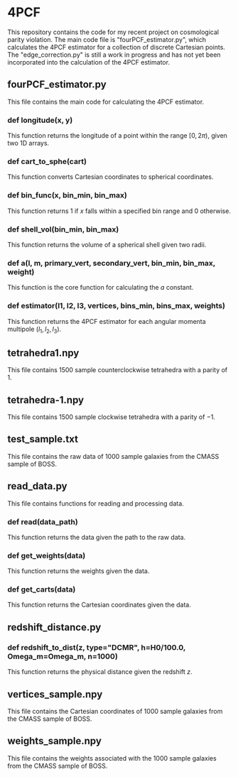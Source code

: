 # 4PCF
This repository contains the code for my recent project on cosmological parity violation. The main code file is "fourPCF_estimator.py", which calculates the 4PCF estimator for a collection of discrete Cartesian points.
The "edge_correction.py" is still a work in progress and has not yet been incorporated into the calculation of the 4PCF estimator.

## fourPCF_estimator.py
This file contains the main code for calculating the 4PCF estimator.

### def longitude(x, y)
This function returns the longitude of a point within the range $[0, 2\pi)$, given two 1D arrays.

### def cart_to_sphe(cart)
This function converts Cartesian coordinates to spherical coordinates.

### def bin_func(x, bin_min, bin_max)
This function returns $1$ if $x$ falls within a specified bin range and $0$ otherwise.

### def shell_vol(bin_min, bin_max)
This function returns the volume of a spherical shell given two radii.

### def a(l, m, primary_vert, secondary_vert, bin_min, bin_max, weight)
This function is the core function for calculating the $a$ constant.

### def estimator(l1, l2, l3, vertices, bins_min, bins_max, weights)
This function returns the 4PCF estimator for each angular momenta multipole $(l_{1}, l_{2}, l_{3})$.

## tetrahedra1.npy
This file contains 1500 sample counterclockwise tetrahedra with a parity of $1$.

## tetrahedra-1.npy
This file contains 1500 sample clockwise tetrahedra with a parity of $-1$.

## test_sample.txt
This file contains the raw data of 1000 sample galaxies from the CMASS sample of BOSS.

## read_data.py
This file contains functions for reading and processing data.

### def read(data_path)
This function returns the data given the path to the raw data.

### def get_weights(data)
This function returns the weights given the data.

### def get_carts(data)
This function returns the Cartesian coordinates given the data.

## redshift_distance.py

### def redshift_to_dist(z, type="DCMR", h=H0/100.0, Omega_m=Omega_m, n=1000)
This function returns the physical distance given the redshift $z$.

## vertices_sample.npy
This file contains the Cartesian coordinates of 1000 sample galaxies from the CMASS sample of BOSS.

## weights_sample.npy
This file contains the weights associated with the 1000 sample galaxies from the CMASS sample of BOSS.
